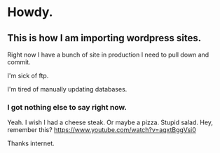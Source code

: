 # Howdy.
## This is how I am importing wordpress sites.
Right now I have a bunch of site in production I need to pull down and commit.

I'm sick of ftp.

I'm tired of manually updating databases.

### I got nothing else to say right now.
Yeah. I wish I had a cheese steak. Or maybe a pizza. Stupid salad. Hey, remember this?
https://www.youtube.com/watch?v=aqxtBggVsi0

Thanks internet.

